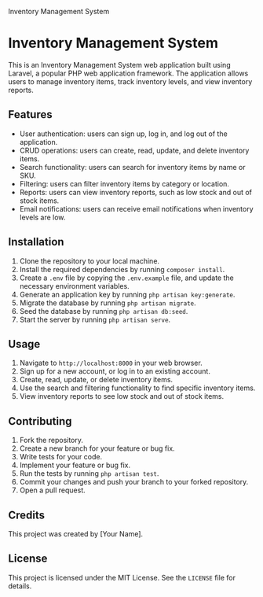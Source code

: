 Inventory Management System

Inventory Management System
===========================

This is an Inventory Management System web application built using Laravel, a popular PHP web application framework. The application allows users to manage inventory items, track inventory levels, and view inventory reports.

Features
--------

*   User authentication: users can sign up, log in, and log out of the application.
*   CRUD operations: users can create, read, update, and delete inventory items.
*   Search functionality: users can search for inventory items by name or SKU.
*   Filtering: users can filter inventory items by category or location.
*   Reports: users can view inventory reports, such as low stock and out of stock items.
*   Email notifications: users can receive email notifications when inventory levels are low.

Installation
------------

1.  Clone the repository to your local machine.
2.  Install the required dependencies by running `composer install`.
3.  Create a `.env` file by copying the `.env.example` file, and update the necessary environment variables.
4.  Generate an application key by running `php artisan key:generate`.
5.  Migrate the database by running `php artisan migrate`.
6.  Seed the database by running `php artisan db:seed`.
7.  Start the server by running `php artisan serve`.

Usage
-----

1.  Navigate to `http://localhost:8000` in your web browser.
2.  Sign up for a new account, or log in to an existing account.
3.  Create, read, update, or delete inventory items.
4.  Use the search and filtering functionality to find specific inventory items.
5.  View inventory reports to see low stock and out of stock items.

Contributing
------------

1.  Fork the repository.
2.  Create a new branch for your feature or bug fix.
3.  Write tests for your code.
4.  Implement your feature or bug fix.
5.  Run the tests by running `php artisan test`.
6.  Commit your changes and push your branch to your forked repository.
7.  Open a pull request.

Credits
-------

This project was created by \[Your Name\].

License
-------

This project is licensed under the MIT License. See the `LICENSE` file for details.
